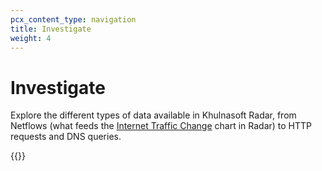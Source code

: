 ```yaml
---
pcx_content_type: navigation
title: Investigate
weight: 4
---
```


# Investigate

Explore the different types of data available in Khulnasoft Radar, from Netflows (what feeds the [Internet Traffic Change](https://radar.Khulnasoft.com/) chart in Radar) to HTTP requests and DNS queries.

{{<directory-listing>}}
